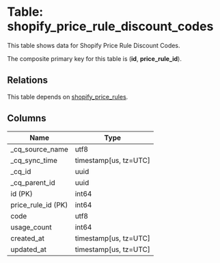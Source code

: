 # Table: shopify_price_rule_discount_codes

This table shows data for Shopify Price Rule Discount Codes.

The composite primary key for this table is (**id**, **price_rule_id**).

## Relations

This table depends on [shopify_price_rules](shopify_price_rules).

## Columns

| Name          | Type          |
| ------------- | ------------- |
|_cq_source_name|utf8|
|_cq_sync_time|timestamp[us, tz=UTC]|
|_cq_id|uuid|
|_cq_parent_id|uuid|
|id (PK)|int64|
|price_rule_id (PK)|int64|
|code|utf8|
|usage_count|int64|
|created_at|timestamp[us, tz=UTC]|
|updated_at|timestamp[us, tz=UTC]|